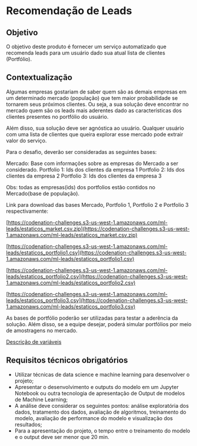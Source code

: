 # Recomendação de Leads

## Objetivo
O objetivo deste produto é fornecer um serviço automatizado que recomenda leads para um usuário dado sua atual lista de clientes (Portfólio).

## Contextualização
Algumas empresas gostariam de saber quem são as demais empresas em um determinado mercado (população) que tem maior probabilidade se tornarem seus próximos clientes. Ou seja, a sua solução deve encontrar no mercado quem são os leads mais aderentes dado as características dos clientes presentes no portfólio do usuário.

Além disso, sua solução deve ser agnóstica ao usuário. Qualquer usuário com uma lista de clientes que queira explorar esse mercado pode extrair valor do serviço.

Para o desafio, deverão ser consideradas as seguintes bases:

Mercado: Base com informações sobre as empresas do Mercado a ser considerado. Portfolio 1: Ids dos clientes da empresa 1 Portfolio 2: Ids dos clientes da empresa 2 Portfolio 3: Ids dos clientes da empresa 3

Obs: todas as empresas(ids) dos portfolios estão contidos no Mercado(base de população).

Link para download das bases Mercado, Portfolio 1, Portfolio 2 e Portfolio 3 respectivamente:

[https://codenation-challenges.s3-us-west-1.amazonaws.com/ml-leads/estaticos_market.csv.zip](https://codenation-challenges.s3-us-west-1.amazonaws.com/ml-leads/estaticos_market.csv.zip)

[https://codenation-challenges.s3-us-west-1.amazonaws.com/ml-leads/estaticos_portfolio1.csv](https://codenation-challenges.s3-us-west-1.amazonaws.com/ml-leads/estaticos_portfolio1.csv)

[https://codenation-challenges.s3-us-west-1.amazonaws.com/ml-leads/estaticos_portfolio2.csv](https://codenation-challenges.s3-us-west-1.amazonaws.com/ml-leads/estaticos_portfolio2.csv)

[https://codenation-challenges.s3-us-west-1.amazonaws.com/ml-leads/estaticos_portfolio3.csv](https://codenation-challenges.s3-us-west-1.amazonaws.com/ml-leads/estaticos_portfolio3.csv)

As bases de portfólio poderão ser utilizadas para testar a aderência da solução. Além disso, se a equipe desejar, poderá simular portfólios por meio de amostragens no mercado.

[Descrição de variáveis](https://s3-us-west-1.amazonaws.com/codenation-challenges/ml-leads/features_dictionary.pdf)

## Requisitos técnicos obrigatórios
* Utilizar técnicas de data science e machine learning para desenvolver o projeto;
* Apresentar o desenvolvimento e outputs do modelo em um Jupyter Notebook ou outra tecnologia de apresentação de Output de modelos de Machine Learning;
* A análise deve considerar os seguintes pontos: análise exploratória dos dados, tratamento dos dados, avaliação de algoritmos, treinamento do modelo, avaliação de performance do modelo e visualização dos resultados;
* Para a apresentação do projeto, o tempo entre o treinamento do modelo e o output deve ser menor que 20 min.